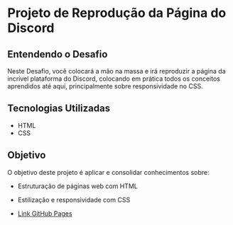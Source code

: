 # Projeto de Reprodução da Página do Discord

## Entendendo o Desafio
Neste Desafio, você colocará a mão na massa e irá reproduzir a página da incrível plataforma do Discord, colocando em prática todos os conceitos aprendidos até aqui, principalmente sobre responsividade no CSS.

## Tecnologias Utilizadas
- HTML
- CSS

## Objetivo
O objetivo deste projeto é aplicar e consolidar conhecimentos sobre:
- Estruturação de páginas web com HTML
- Estilização e responsividade com CSS
 
- [Link GitHub Pages](https://tiagoleopoldo.github.io/Desafio-Replica-Responsiva-do-Discord)
